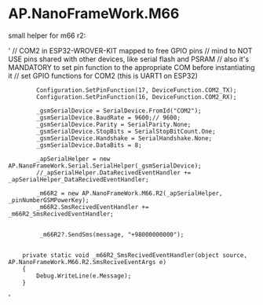 # AP.NanoFrameWork.M66

small helper for m66 r2:

'
            // COM2 in ESP32-WROVER-KIT mapped to free GPIO pins
            // mind to NOT USE pins shared with other devices, like serial flash and PSRAM
            // also it's MANDATORY to set pin function to the appropriate COM before instantiating it
            // set GPIO functions for COM2 (this is UART1 on ESP32)

            Configuration.SetPinFunction(17, DeviceFunction.COM2_TX);
            Configuration.SetPinFunction(16, DeviceFunction.COM2_RX);

            _gsmSerialDevice = SerialDevice.FromId("COM2");
            _gsmSerialDevice.BaudRate = 9600;// 9600;
            _gsmSerialDevice.Parity = SerialParity.None;
            _gsmSerialDevice.StopBits = SerialStopBitCount.One;
            _gsmSerialDevice.Handshake = SerialHandshake.None;
            _gsmSerialDevice.DataBits = 8;

            _apSerialHelper = new AP.NanoFrameWork.Serial.SerialHelper(_gsmSerialDevice);
            //_apSerialHelper.DataRecivedEventHandler += _apSerialHelper_DataRecivedEventHandler;

            _m66R2 = new AP.NanoFrameWork.M66.R2(_apSerialHelper, _pinNumberGSMPowerKey);
            _m66R2.SmsRecivedEventHandler += _m66R2_SmsRecivedEventHandler;
            
            
             _m66R2?.SendSms(message, "+98000000000");
                  
                  
        private static void _m66R2_SmsRecivedEventHandler(object source, AP.NanoFrameWork.M66.R2.SmsReciveEventArgs e)
        {
            Debug.WriteLine(e.Message);
        }
'
